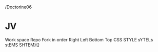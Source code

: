 /Doctorine06
# JV

Work space Repo 
Fork in order
Right
Left
Bottom
Top
CSS
 STYLE
sYTELs
stEMS
SHTEM}{}
